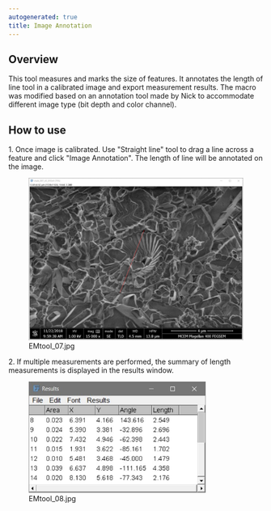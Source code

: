 ```yaml
---
autogenerated: true
title: Image Annotation
---
```


**Overview**
------------

This tool measures and marks the size of features. It annotates the length of line tool in a calibrated image and export measurement results. The macro was modified based on an annotation tool made by Nick to accommodate different image type (bit depth and color channel).

**How to use**
--------------

1\. Once image is calibrated. Use "Straight line" tool to drag a line across a feature and click "Image Annotation". The length of line will be annotated on the image.

<figure><img src="/media/EMtool 07.jpg" title="EMtool_07.jpg" width="600" alt="EMtool_07.jpg" /><figcaption aria-hidden="true">EMtool_07.jpg</figcaption></figure>

2\. If multiple measurements are performed, the summary of length measurements is displayed in the results window.

<figure><img src="/media/EMtool 08.jpg" title="EMtool_08.jpg" width="350" alt="EMtool_08.jpg" /><figcaption aria-hidden="true">EMtool_08.jpg</figcaption></figure>
